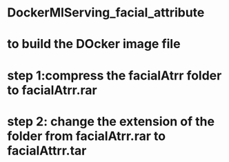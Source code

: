 # DockerMlServing_facial_attribute

# to build the DOcker image file

# step 1:compress the facialAtrr folder to facialAtrr.rar 

# step 2: change the extension of the folder from facialAtrr.rar to facialAttrr.tar
